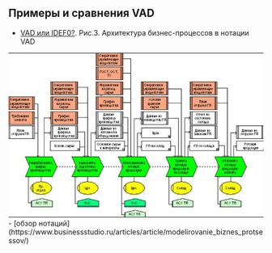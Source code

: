 ## Примеры и сравнения VAD
- [VAD или IDEF0?](https://www.businessstudio.ru/articles/article/vnedrenie_business_studio_6_sozdanie_sistemnykh_sp/). Рис.3. Архитектура бизнес-процессов в нотации VAD
<img src="IDEF0vsVAD.png" width="600" />
- [обзор нотаций](https://www.businessstudio.ru/articles/article/modelirovanie_biznes_protsessov/)


